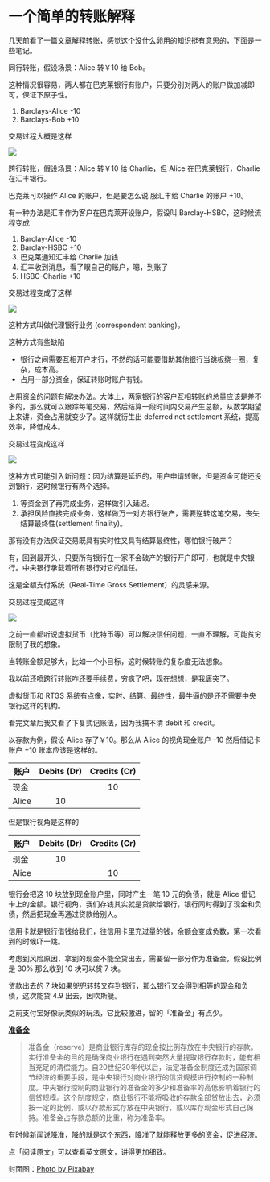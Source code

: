 # 一个简单的转账解释

几天前看了一篇文章解释转账，感觉这个没什么卵用的知识挺有意思的，下面是一些笔记。

同行转账，假设场景：Alice 转￥10 给 Bob。

这种情况很容易，两人都在巴克莱银行有账户，只要分别对两人的账户做加减即可，保证下原子性。

1. Barclays-Alice    -10
2. Barclays-Bob      +10

交易过程大概是这样

![](https://gendal.files.wordpress.com/2013/11/single-bank-settlement.png)

跨行转账，假设场景：Alice 转￥10 给 Charlie，但 Alice 在巴克莱银行，Charlie 在汇丰银行。

巴克莱可以操作 Alice 的账户，但是要怎么说 服汇丰给 Charlie 的账户 +10。

有一种办法是汇丰作为客户在巴克莱开设账户，假设叫 Barclay-HSBC，这时候流程变成

1. Barclay-Alice -10
2. Barclay-HSBC +10
3. 巴克莱通知汇丰给 Charlie 加钱
4. 汇丰收到消息，看了眼自己的账户，嗯，到账了
5. HSBC-Charlie +10

交易过程变成了这样

![](https://gendal.files.wordpress.com/2013/11/correspondent-banking.png)

这种方式叫做代理银行业务 (correspondent banking)。

这种方式有些缺陷

+ 银行之间需要互相开户才行，不然的话可能要借助其他银行当跳板绕一圈，复杂，成本高。
+ 占用一部分资金，保证转账时账户有钱。

占用资金的问题有解决办法。大体上，两家银行的客户互相转账的总量应该是差不多的，那么就可以跟踪每笔交易，然后结算一段时间内交易产生总额，从数学期望上来讲，资金占用就变少了。这样就衍生出 deferred net settlement 系统，提高效率，降低成本。

交易过程变成这样

![](https://gendal.files.wordpress.com/2013/11/deferred-net-settlement.png)

这种方式可能引入新问题：因为结算是延迟的，用户申请转账，但是资金可能还没到银行，这时候银行有两个选择。

1. 等资金到了再完成业务，这样做引入延迟。
2. 承担风险直接完成业务，这样做万一对方银行破产，需要逆转这笔交易，丧失结算最终性(settlement finality)。

那有没有办法保证交易既具有实时性又具有结算最终性，哪怕银行破产？

有，回到最开头，只要所有银行在一家不会破产的银行开户即可，也就是中央银行。中央银行承载着所有银行对它的信任。

这是全额支付系统（Real-Time Gross Settlement）的灵感来源。

交易过程变成这样

![](https://gendal.files.wordpress.com/2013/11/rtgs.png)


之前一直都听说虚拟货币（比特币等）可以解决信任问题，一直不理解，可能贫穷限制了我的想象。

当转账金额足够大，比如一个小目标，这时候转账的复杂度无法想象。

我以前还喷跨行转账咋还要手续费，穷疯了吧，现在想想，是我唐突了。

虚拟货币和 RTGS 系统有点像，实时、结算、最终性，最牛逼的是还不需要中央银行这样的机构。

看完文章后我又看了下复式记账法，因为我搞不清 debit 和 credit。

以存款为例，假设 Alice 存了￥10。那么从 Alice 的视角现金账户 -10 然后借记卡账户 +10 账本应该是这样的。

|账户|Debits (Dr) | Credits (Cr)|
|--|:--:|:--:|
|现金||10|
|Alice|10||

但是银行视角是这样的

|账户|Debits (Dr) | Credits (Cr)|
|--|:--:|:--:|
|现金|10||
|Alice||10|

银行会把这 10 块放到现金账户里，同时产生一笔 10 元的负债，就是 Alice 借记卡上的金额。银行视角，我们存钱其实就是贷款给银行，银行同时得到了现金和负债，然后把现金再通过贷款给别人。

信用卡就是银行借钱给我们，往信用卡里充过量的钱，余额会变成负数，第一次看到的时候吓一跳。

考虑到风险原因，拿到的现金不能全贷出去，需要留一部分作为准备金，假设比例是 30% 那么收到 10 块可以贷 7 块。

贷款出去的 7 块如果兜兜转转又存到银行，那么银行又会得到相等的现金和负债，这次能贷 4.9 出去，因吹斯艇。

之前支付宝好像玩类似的玩法，它比较激进，留的「准备金」有点少。

**[准备金](https://baike.baidu.com/item/%E5%87%86%E5%A4%87%E9%87%91/1993377)**

>准备金（reserve）是商业银行库存的现金按比例存放在中央银行的存款。实行准备金的目的是确保商业银行在遇到突然大量提取银行存款时，能有相当充足的清偿能力。自20世纪30年代以后，法定准备金制度还成为国家调节经济的重要手段，是中央银行对商业银行的信贷规模进行控制的一种制度。中央银行控制的商业银行的准备金的多少和准备率的高低影响着银行的信贷规模。这个制度规定，商业银行不能将吸收的存款全部贷放出去，必须按一定的比例，或以存款形式存放在中央银行，或以库存现金形式自己保持。准备金占存款总额的比重，称为准备率。

有时候新闻说降准，降的就是这个东西，降准了就能释放更多的资金，促进经济。

点「阅读原文」可以查看英文原文，讲得更加细致。

封面图：[Photo by Pixabay](https://www.pexels.com/photo/silhouette-of-trees-during-golden-hour-219998/)